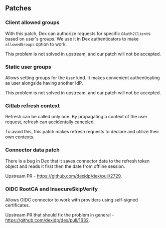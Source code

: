 ## Patches

### Client allowed groups

With this patch, Dex can authorize requests for specific `OAuth2Client`s based on user's groups. 
We use it in Dex authenticators to make `allowedGroups` option to work.

This problem is not solved in upstream, and our patch will not be accepted.

### Static user groups

Allows setting groups for the `User` kind. It makes convenient authenticating as user alongside having another IdP.

This problem is not solved in upstream, and our patch will not be accepted.

### Gitlab refresh context

Refresh can be called only one. By propagating a context of the user request, refresh can accidentally canceled.

To avoid this, this patch makes refresh requests to declare and utilize their own contexts.

### Connector data patch

There is a bug in Dex that it saves connector data to the refresh token object and reads it first then the date from offline session.

Upstream PR - https://github.com/dexidp/dex/pull/2729.

### OIDC RootCA and InsecureSkipVerify

Allows OIDC connector to work with providers using self-signed certificates.

Upstream PR that should fix the problem in general - https://github.com/dexidp/dex/pull/1632.
